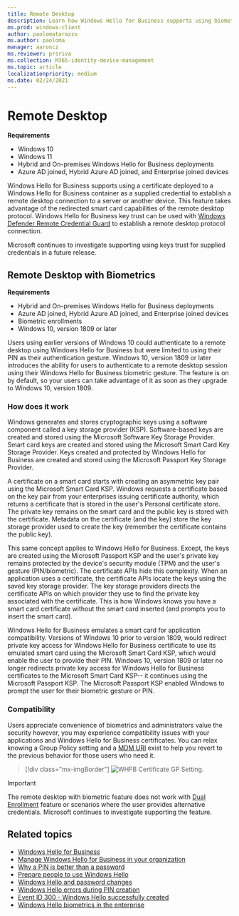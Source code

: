 ```yaml
---
title: Remote Desktop
description: Learn how Windows Hello for Business supports using biometrics with remote desktop
ms.prod: windows-client
author: paolomatarazzo
ms.author: paoloma
manager: aaroncz
ms.reviewer: prsriva
ms.collection: M365-identity-device-management
ms.topic: article
localizationpriority: medium
ms.date: 02/24/2021
---
```


# Remote Desktop

**Requirements**

- Windows 10
- Windows 11
- Hybrid and On-premises Windows Hello for Business deployments
- Azure AD joined, Hybrid Azure AD joined, and Enterprise joined devices

Windows Hello for Business supports using a certificate deployed to a Windows Hello for Business container as a supplied credential to establish a remote desktop connection to a server or another device. This feature takes advantage of the redirected smart card capabilities of the remote desktop protocol. Windows Hello for Business key trust can be used with [Windows Defender Remote Credential Guard](../remote-credential-guard.md) to establish a remote desktop protocol connection.

Microsoft continues to investigate supporting using keys trust for supplied credentials in a future release.

## Remote Desktop with Biometrics

**Requirements**

- Hybrid and On-premises Windows Hello for Business deployments
- Azure AD joined, Hybrid Azure AD joined, and Enterprise joined devices
- Biometric enrollments
- Windows 10, version 1809 or later

Users using earlier versions of Windows 10 could authenticate to a remote desktop using Windows Hello for Business but were limited to using their PIN as their authentication gesture.  Windows 10, version 1809 or later introduces the ability for users to authenticate to a remote desktop session using their Windows Hello for Business biometric gesture.  The feature is on by default, so your users can take advantage of it as soon as they upgrade to Windows 10, version 1809.

### How does it work

Windows generates and stores cryptographic keys using a software component called a key storage provider (KSP).  Software-based keys are created and stored using the Microsoft Software Key Storage Provider.  Smart card keys are created and stored using the Microsoft Smart Card Key Storage Provider.  Keys created and protected by Windows Hello for Business are created and stored using the Microsoft Passport Key Storage Provider.

A certificate on a smart card starts with creating an asymmetric key pair using the Microsoft Smart Card KSP.  Windows requests a certificate based on the key pair from your enterprises issuing certificate authority, which returns a certificate that is stored in the user's Personal certificate store.  The private key remains on the smart card and the public key is stored with the certificate.  Metadata on the certificate (and the key) store the key storage provider used to create the key (remember the certificate contains the public key).

This same concept applies to Windows Hello for Business. Except, the keys are created using the Microsoft Passport KSP and the user's private key remains protected by the device's security module (TPM) and the user's gesture (PIN/biometric).  The certificate APIs hide this complexity.  When an application uses a certificate, the certificate APIs locate the keys using the saved key storage provider.  The key storage providers directs the certificate APIs on which provider they use to find the private key associated with the certificate.  This is how Windows knows you have a smart card certificate without the smart card inserted (and prompts you to insert the smart card).

Windows Hello for Business emulates a smart card for application compatibility.  Versions of Windows 10 prior to version 1809, would redirect private key access for Windows Hello for Business certificate to use its emulated smart card using the Microsoft Smart Card KSP, which would enable the user to provide their PIN.  Windows 10, version 1809 or later no longer redirects private key access for Windows Hello for Business certificates to the Microsoft Smart Card KSP-- it continues using the Microsoft Passport KSP. The Microsoft Passport KSP enabled Windows to prompt the user for their biometric gesture or PIN.

### Compatibility

Users appreciate convenience of biometrics and administrators value the security however, you may experience compatibility issues with your applications and Windows Hello for Business certificates.  You can relax knowing a Group Policy setting and a [MDM URI](/windows/client-management/mdm/passportforwork-csp) exist to help you revert to the previous behavior for those users who need it.

> [!div class="mx-imgBorder"]
> ![WHFB Certificate GP Setting.](images/rdpbio/rdpbiopolicysetting.png)

> [!IMPORTANT]
> The remote desktop with biometric feature does not work with [Dual Enrollment](hello-feature-dual-enrollment.md) feature or scenarios where the user provides alternative credentials.  Microsoft continues to investigate supporting the feature.

## Related topics

- [Windows Hello for Business](hello-identity-verification.md)
- [Manage Windows Hello for Business in your organization](hello-manage-in-organization.md)
- [Why a PIN is better than a password](hello-why-pin-is-better-than-password.md)
- [Prepare people to use Windows Hello](hello-prepare-people-to-use.md)
- [Windows Hello and password changes](hello-and-password-changes.md)
- [Windows Hello errors during PIN creation](hello-errors-during-pin-creation.md)
- [Event ID 300 - Windows Hello successfully created](hello-event-300.md)
- [Windows Hello biometrics in the enterprise](hello-biometrics-in-enterprise.md)

